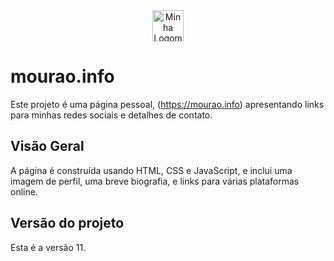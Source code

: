 <div style="text-align: center;">
<img src="https://raw.githubusercontent.com/mouraoinfo/site-mourao-info/main/assets/img/moraoinfo-rx.png" alt="Minha Logomarca" width="50" height="50">
</div>

# mourao.info


Este projeto é uma página pessoal, (https://mourao.info) apresentando links para minhas redes sociais e detalhes de contato.

## Visão Geral

A página é construída usando HTML, CSS e JavaScript, e inclui uma imagem de perfil, uma breve biografia, e links para várias plataformas online.


## Versão do projeto

Esta é a versão 11. 



